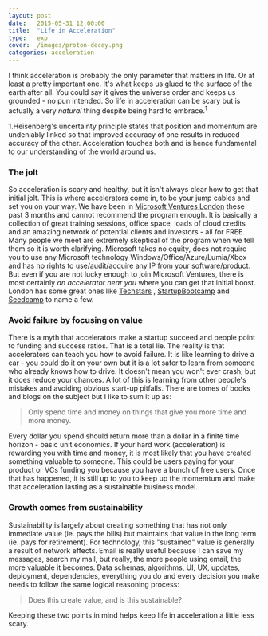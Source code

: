 ```yaml
---
layout: post
date:   2015-05-31 12:00:00
title:  "Life in Acceleration"
type:	exp
cover:	/images/proton-decay.png
categories:	acceleration
---
```



I think acceleration is probably the only parameter that matters in life. Or at least a pretty important one. It's what keeps us glued to the surface of the earth after all. You could say it gives the universe order and keeps us grounded - no pun intended. So life in acceleration can be scary but is actually a very *natural* thing despite being hard to embrace.<sup>1</sup>
<aside>
<num>1.</num>Heisenberg's uncertainty principle states that position and momentum are undeniably linked so that improved accuracy of one results in reduced accuracy of the other. Acceleration touches both and is hence fundamental to our understanding of the world around us.
</aside>

### The jolt
So acceleration is scary and healthy, but it isn't always clear how to get that initial jolt. This is where accelerators come in, to be your jump cables and set you on your way. We have been in [Microsoft Ventures London][msv] these past 3 months and cannot recommend the program enough. It is basically a collection of great training sessions, office space, loads of cloud credits and an amazing network of potential clients and investors - all for FREE. Many people we meet are extremely skeptical of the program when we tell them so it is worth clarifying. Microsoft takes no equity, does not require you to use any Microsoft technology Windows/Office/Azure/Lumia/Xbox and has no rights to use/audit/acquire any IP from your software/product. But even if you are not lucky enough to join Microsoft Ventures, there is most certainly *an accelerator near you* where you can get that initial boost. London has some great ones like [Techstars][ts] , [StartupBootcamp][sbc] and [Seedcamp][sc] to name a few.

### Avoid failure by focusing on value
There is a myth that accelerators make a startup succeed and people point to funding and success ratios. That is a total lie. The reality is that accelerators can teach you how to avoid failure. It is like learning to drive a car - you could do it on your own but it is a lot safer to learn from someone who already knows how to drive. It doesn't mean you won't ever crash, but it does reduce your chances. A lot of this is learning from other people's mistakes and avoiding obvious start-up pitfalls. There are tomes of books and blogs on the subject but I like to sum it up as:

> Only spend time and money on things that give you more time and more money.

Every dollar you spend should return more than a dollar in a finite time horizon - basic unit economics. If your hard work (acceleration) is rewarding you with time and money, it is most likely that you have created something valuable to someone. This could be users paying for your product or VCs funding you because you have a bunch of free users. Once that has happened, it is still up to you to keep up the momemtum and make that acceleration lasting as a sustainable business model. 

### Growth comes from sustainability
Sustainability is largely about creating something that has not only immediate value (ie. pays the bills) but maintains that value in the long term (ie. pays for retirement). For technology, this "sustained" value is generally a result of network effects. Email is really useful because I can save my messages, search my mail, but really, the more people using email, the more valuable it becomes. Data schemas, algorithms, UI, UX, updates, deployment, dependencies, everything you do and every decision you make needs to follow the same logical reasoning process:

>  Does this create value, and is this sustainable?

Keeping these two points in mind helps keep life in acceleration a little less scary.


[msv]:	https://www.microsoftventures.com/locations/london "MS Ventures London"
[ts]: 	http://www.techstars.com/program/locations/london/ "Techstars London"
[sbc]: 	http://www.startupbootcamp.org/ "StartupBootcamp"
[sc]: 	http://seedcamp.com/ "Seedcamp"


